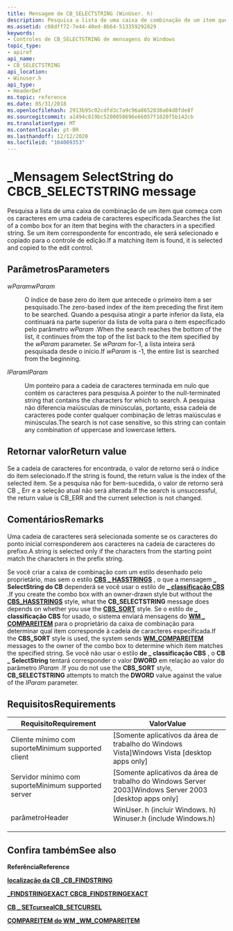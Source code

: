 ```yaml
---
title: Mensagem de CB_SELECTSTRING (WinUser. h)
description: Pesquisa a lista de uma caixa de combinação de um item que começa com os caracteres em uma cadeia de caracteres especificada. Se um item correspondente for encontrado, ele será selecionado e copiado para o controle de edição.
ms.assetid: c08dff72-7e44-40ed-8b64-513359292829
keywords:
- Controles de CB_SELECTSTRING de mensagens do Windows
topic_type:
- apiref
api_name:
- CB_SELECTSTRING
api_location:
- Winuser.h
api_type:
- HeaderDef
ms.topic: reference
ms.date: 05/31/2018
ms.openlocfilehash: 2913b95c02cdfd3c7a9c96a8652038a04d8fde8f
ms.sourcegitcommit: a1494c819bc5200050696e66057f1020f5b142cb
ms.translationtype: MT
ms.contentlocale: pt-BR
ms.lasthandoff: 12/12/2020
ms.locfileid: "104009353"
---
```

# <a name="cb_selectstring-message"></a><span data-ttu-id="fbaf5-105">\_Mensagem SelectString do CB</span><span class="sxs-lookup"><span data-stu-id="fbaf5-105">CB\_SELECTSTRING message</span></span>

<span data-ttu-id="fbaf5-106">Pesquisa a lista de uma caixa de combinação de um item que começa com os caracteres em uma cadeia de caracteres especificada.</span><span class="sxs-lookup"><span data-stu-id="fbaf5-106">Searches the list of a combo box for an item that begins with the characters in a specified string.</span></span> <span data-ttu-id="fbaf5-107">Se um item correspondente for encontrado, ele será selecionado e copiado para o controle de edição.</span><span class="sxs-lookup"><span data-stu-id="fbaf5-107">If a matching item is found, it is selected and copied to the edit control.</span></span>

## <a name="parameters"></a><span data-ttu-id="fbaf5-108">Parâmetros</span><span class="sxs-lookup"><span data-stu-id="fbaf5-108">Parameters</span></span>

<dl> <dt>

<span data-ttu-id="fbaf5-109">*wParam*</span><span class="sxs-lookup"><span data-stu-id="fbaf5-109">*wParam*</span></span> 
</dt> <dd>

<span data-ttu-id="fbaf5-110">O índice de base zero do item que antecede o primeiro item a ser pesquisado.</span><span class="sxs-lookup"><span data-stu-id="fbaf5-110">The zero-based index of the item preceding the first item to be searched.</span></span> <span data-ttu-id="fbaf5-111">Quando a pesquisa atingir a parte inferior da lista, ela continuará na parte superior da lista de volta para o item especificado pelo parâmetro *wParam* .</span><span class="sxs-lookup"><span data-stu-id="fbaf5-111">When the search reaches the bottom of the list, it continues from the top of the list back to the item specified by the *wParam* parameter.</span></span> <span data-ttu-id="fbaf5-112">Se *wParam* for-1, a lista inteira será pesquisada desde o início.</span><span class="sxs-lookup"><span data-stu-id="fbaf5-112">If *wParam* is -1, the entire list is searched from the beginning.</span></span>

</dd> <dt>

<span data-ttu-id="fbaf5-113">*lParam*</span><span class="sxs-lookup"><span data-stu-id="fbaf5-113">*lParam*</span></span> 
</dt> <dd>

<span data-ttu-id="fbaf5-114">Um ponteiro para a cadeia de caracteres terminada em nulo que contém os caracteres para pesquisa.</span><span class="sxs-lookup"><span data-stu-id="fbaf5-114">A pointer to the null-terminated string that contains the characters for which to search.</span></span> <span data-ttu-id="fbaf5-115">A pesquisa não diferencia maiúsculas de minúsculas, portanto, essa cadeia de caracteres pode conter qualquer combinação de letras maiúsculas e minúsculas.</span><span class="sxs-lookup"><span data-stu-id="fbaf5-115">The search is not case sensitive, so this string can contain any combination of uppercase and lowercase letters.</span></span>

</dd> </dl>

## <a name="return-value"></a><span data-ttu-id="fbaf5-116">Retornar valor</span><span class="sxs-lookup"><span data-stu-id="fbaf5-116">Return value</span></span>

<span data-ttu-id="fbaf5-117">Se a cadeia de caracteres for encontrada, o valor de retorno será o índice do item selecionado.</span><span class="sxs-lookup"><span data-stu-id="fbaf5-117">If the string is found, the return value is the index of the selected item.</span></span> <span data-ttu-id="fbaf5-118">Se a pesquisa não for bem-sucedida, o valor de retorno será CB \_ Err e a seleção atual não será alterada.</span><span class="sxs-lookup"><span data-stu-id="fbaf5-118">If the search is unsuccessful, the return value is CB\_ERR and the current selection is not changed.</span></span>

## <a name="remarks"></a><span data-ttu-id="fbaf5-119">Comentários</span><span class="sxs-lookup"><span data-stu-id="fbaf5-119">Remarks</span></span>

<span data-ttu-id="fbaf5-120">Uma cadeia de caracteres será selecionada somente se os caracteres do ponto inicial corresponderem aos caracteres na cadeia de caracteres do prefixo.</span><span class="sxs-lookup"><span data-stu-id="fbaf5-120">A string is selected only if the characters from the starting point match the characters in the prefix string.</span></span>

<span data-ttu-id="fbaf5-121">Se você criar a caixa de combinação com um estilo desenhado pelo proprietário, mas sem o estilo [**CBS \_ HASSTRINGS**](combo-box-styles.md) , o que a mensagem **\_ SelectString do CB** dependerá se você usar o estilo de [**\_ classificação CBS**](combo-box-styles.md) .</span><span class="sxs-lookup"><span data-stu-id="fbaf5-121">If you create the combo box with an owner-drawn style but without the [**CBS\_HASSTRINGS**](combo-box-styles.md) style, what the **CB\_SELECTSTRING** message does depends on whether you use the [**CBS\_SORT**](combo-box-styles.md) style.</span></span> <span data-ttu-id="fbaf5-122">Se o estilo de **\_ classificação CBS** for usado, o sistema enviará mensagens do [**WM \_ COMPAREITEM**](wm-compareitem.md) para o proprietário da caixa de combinação para determinar qual item corresponde à cadeia de caracteres especificada.</span><span class="sxs-lookup"><span data-stu-id="fbaf5-122">If the **CBS\_SORT** style is used, the system sends [**WM\_COMPAREITEM**](wm-compareitem.md) messages to the owner of the combo box to determine which item matches the specified string.</span></span> <span data-ttu-id="fbaf5-123">Se você não usar o estilo **de \_ classificação CBS** , o **CB \_ SelectString** tentará corresponder o valor **DWORD** em relação ao valor do parâmetro *lParam* .</span><span class="sxs-lookup"><span data-stu-id="fbaf5-123">If you do not use the **CBS\_SORT** style, **CB\_SELECTSTRING** attempts to match the **DWORD** value against the value of the *lParam* parameter.</span></span>

## <a name="requirements"></a><span data-ttu-id="fbaf5-124">Requisitos</span><span class="sxs-lookup"><span data-stu-id="fbaf5-124">Requirements</span></span>



| <span data-ttu-id="fbaf5-125">Requisito</span><span class="sxs-lookup"><span data-stu-id="fbaf5-125">Requirement</span></span> | <span data-ttu-id="fbaf5-126">Valor</span><span class="sxs-lookup"><span data-stu-id="fbaf5-126">Value</span></span> |
|-------------------------------------|----------------------------------------------------------------------------------------------------------|
| <span data-ttu-id="fbaf5-127">Cliente mínimo com suporte</span><span class="sxs-lookup"><span data-stu-id="fbaf5-127">Minimum supported client</span></span><br/> | <span data-ttu-id="fbaf5-128">\[Somente aplicativos da área de trabalho do Windows Vista\]</span><span class="sxs-lookup"><span data-stu-id="fbaf5-128">Windows Vista \[desktop apps only\]</span></span><br/>                                                           |
| <span data-ttu-id="fbaf5-129">Servidor mínimo com suporte</span><span class="sxs-lookup"><span data-stu-id="fbaf5-129">Minimum supported server</span></span><br/> | <span data-ttu-id="fbaf5-130">\[Somente aplicativos da área de trabalho do Windows Server 2003\]</span><span class="sxs-lookup"><span data-stu-id="fbaf5-130">Windows Server 2003 \[desktop apps only\]</span></span><br/>                                                     |
| <span data-ttu-id="fbaf5-131">parâmetro</span><span class="sxs-lookup"><span data-stu-id="fbaf5-131">Header</span></span><br/>                   | <dl> <span data-ttu-id="fbaf5-132"><dt>WinUser. h (incluir Windows. h)</dt></span><span class="sxs-lookup"><span data-stu-id="fbaf5-132"><dt>Winuser.h (include Windows.h)</dt></span></span> </dl> |



## <a name="see-also"></a><span data-ttu-id="fbaf5-133">Confira também</span><span class="sxs-lookup"><span data-stu-id="fbaf5-133">See also</span></span>

<dl> <dt>

<span data-ttu-id="fbaf5-134">**Referência**</span><span class="sxs-lookup"><span data-stu-id="fbaf5-134">**Reference**</span></span>
</dt> <dt>

[<span data-ttu-id="fbaf5-135">**localização da CB \_**</span><span class="sxs-lookup"><span data-stu-id="fbaf5-135">**CB\_FINDSTRING**</span></span>](cb-findstring.md)
</dt> <dt>

[<span data-ttu-id="fbaf5-136">**\_FINDSTRINGEXACT CB**</span><span class="sxs-lookup"><span data-stu-id="fbaf5-136">**CB\_FINDSTRINGEXACT**</span></span>](cb-findstringexact.md)
</dt> <dt>

[<span data-ttu-id="fbaf5-137">**CB \_ SETcurseal**</span><span class="sxs-lookup"><span data-stu-id="fbaf5-137">**CB\_SETCURSEL**</span></span>](cb-setcursel.md)
</dt> <dt>

[<span data-ttu-id="fbaf5-138">**COMPAREITEM do WM \_**</span><span class="sxs-lookup"><span data-stu-id="fbaf5-138">**WM\_COMPAREITEM**</span></span>](wm-compareitem.md)
</dt> </dl>

 

 





